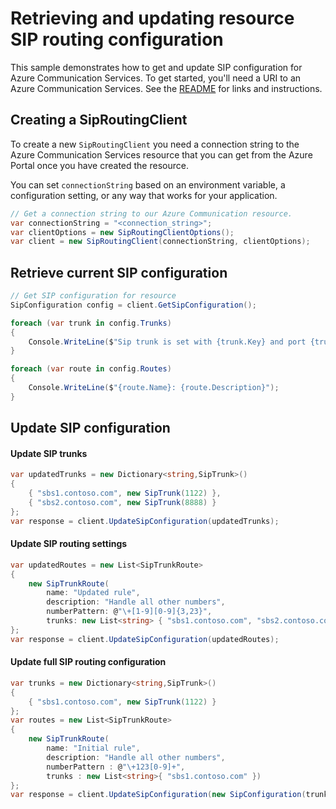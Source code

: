 # Retrieving and updating resource SIP routing configuration

This sample demonstrates how to get and update SIP configuration for Azure Communication Services.
To get started, you'll need a URI to an Azure Communication Services. See the [README](https://docs.microsoft.com/azure/communication-services/quickstarts/create-communication-resource?tabs=windows&pivots=platform-azp) for links and instructions.

## Creating a SipRoutingClient

To create a new `SipRoutingClient` you need a connection string to the Azure Communication Services resource that you can get from the Azure Portal once you have created the resource.

You can set `connectionString` based on an environment variable, a configuration setting, or any way that works for your application.

```csharp Snippet:CreateSipRoutingClient
// Get a connection string to our Azure Communication resource.
var connectionString = "<connection_string>";
var clientOptions = new SipRoutingClientOptions();
var client = new SipRoutingClient(connectionString, clientOptions);
```


## Retrieve current SIP configuration

```csharp Snippet:GetSipConfiguration
// Get SIP configuration for resource
SipConfiguration config = client.GetSipConfiguration();

foreach (var trunk in config.Trunks)
{
    Console.WriteLine($"Sip trunk is set with {trunk.Key} and port {trunk.Value.SipSignalingPort}");
}

foreach (var route in config.Routes)
{
    Console.WriteLine($"{route.Name}: {route.Description}");
}
```
## Update SIP configuration

#### Update SIP trunks
```csharp Snippet:UpdateTrunks
var updatedTrunks = new Dictionary<string,SipTrunk>()
{
    { "sbs1.contoso.com", new SipTrunk(1122) },
    { "sbs2.contoso.com", new SipTrunk(8888) }
};
var response = client.UpdateSipConfiguration(updatedTrunks);
```

#### Update SIP routing settings

```csharp Snippet:UpdateRoutingSettings
var updatedRoutes = new List<SipTrunkRoute>
{
    new SipTrunkRoute(
        name: "Updated rule",
        description: "Handle all other numbers",
        numberPattern: @"\+[1-9][0-9]{3,23}",
        trunks: new List<string> { "sbs1.contoso.com", "sbs2.contoso.com" })
};
var response = client.UpdateSipConfiguration(updatedRoutes);
```
#### Update full SIP routing configuration

```csharp Snippet:UpdateSipTrunkConfiguration
var trunks = new Dictionary<string,SipTrunk>()
{
    { "sbs1.contoso.com", new SipTrunk(1122) }
};
var routes = new List<SipTrunkRoute>
{
    new SipTrunkRoute(
        name: "Initial rule",
        description: "Handle all other numbers",
        numberPattern : @"\+123[0-9]+",
        trunks : new List<string>{ "sbs1.contoso.com" })
};
var response = client.UpdateSipConfiguration(new SipConfiguration(trunks, routes));
```
